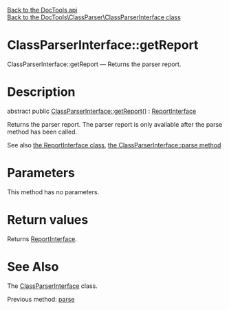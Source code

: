 [Back to the DocTools api](https://github.com/lingtalfi/DocTools/blob/master/doc/api/DocTools.md)<br>
[Back to the DocTools\ClassParser\ClassParserInterface class](https://github.com/lingtalfi/DocTools/blob/master/doc/api/DocTools/ClassParser/ClassParserInterface.md)


ClassParserInterface::getReport
================



ClassParserInterface::getReport — Returns the parser report.




Description
================


abstract public [ClassParserInterface::getReport](https://github.com/lingtalfi/DocTools/blob/master/doc/api/DocTools/ClassParser/ClassParserInterface/getReport.md)() : [ReportInterface](https://github.com/lingtalfi/DocTools/blob/master/doc/api/DocTools/Report/ReportInterface.md)




Returns the parser report.
The parser report is only available after the parse method has been called.

See also [the ReportInterface class](https://github.com/lingtalfi/DocTools/blob/master/doc/api/DocTools/Report/ReportInterface.md), [the ClassParserInterface::parse method](https://github.com/lingtalfi/DocTools/blob/master/doc/api/DocTools/ClassParser/ClassParserInterface/parse.md)


Parameters
================

This method has no parameters.


Return values
================

Returns [ReportInterface](https://github.com/lingtalfi/DocTools/blob/master/doc/api/DocTools/Report/ReportInterface.md).







See Also
================

The [ClassParserInterface](https://github.com/lingtalfi/DocTools/blob/master/doc/api/DocTools/ClassParser/ClassParserInterface.md) class.

Previous method: [parse](https://github.com/lingtalfi/DocTools/blob/master/doc/api/DocTools/ClassParser/ClassParserInterface/parse.md)<br>

